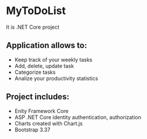 # MyToDoList
It is .NET Core project

**Application allows to:**
----------------
- Keep track of your weekly tasks
- Add, delete, update task
- Categorize tasks
- Analize your productivity statistics

**Project includes:**
----------------
- Enity Framework Core
- ASP .NET Core identity authentication, authorization
- Charts created with Chart.js
- Bootstrap 3.37

